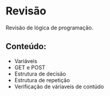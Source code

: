 # Revisão

Revisão de lógica de programação.

## Conteúdo:

- Variáveis
- GET e POST
- Estrutura de decisão
- Estrutura de repetição
- Verificação de váriaveis de contúdo

